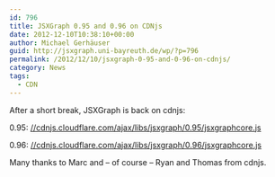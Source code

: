 ```yaml
---
id: 796
title: JSXGraph 0.95 and 0.96 on CDNjs
date: 2012-12-10T10:38:10+00:00
author: Michael Gerhäuser
guid: http://jsxgraph.uni-bayreuth.de/wp/?p=796
permalink: /2012/12/10/jsxgraph-0-95-and-0-96-on-cdnjs/
category: News
tags:
  - CDN
---
```

After a short break, JSXGraph is back on cdnjs:

0.95: [//cdnjs.cloudflare.com/ajax/libs/jsxgraph/0.95/jsxgraphcore.js](//cdnjs.cloudflare.com/ajax/libs/jsxgraph/0.95/jsxgraphcore.js)

0.96: [//cdnjs.cloudflare.com/ajax/libs/jsxgraph/0.96/jsxgraphcore.js](//cdnjs.cloudflare.com/ajax/libs/jsxgraph/0.96/jsxgraphcore.js)

Many thanks to Marc and &#8211; of course &#8211; Ryan and Thomas from cdnjs.